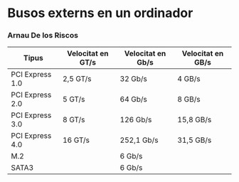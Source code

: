 # Busos externs en un ordinador 
### Arnau De los Riscos




Tipus | Velocitat en GT/s | Velocitat en Gb/s | Velocitat en GB/s 
-- | -- | -- | --
PCI Express 1.0| 2,5 GT/s|32 Gb/s|4 GB/s
PCI Express 2.0| 5 GT/s|64 Gb/s|8 GB/s
PCI Express 3.0| 8 GT/s|126 Gb/s|15,8 GB/s
PCI Express 4.0|16 GT/s|252,1 Gb/s|31,5 GB/s
M.2| |6 Gb/s
SATA3 | |6 Gb/s

